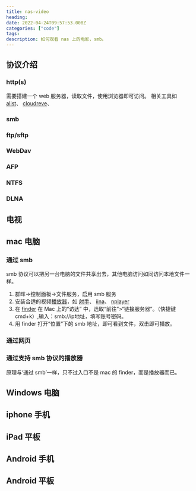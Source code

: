 ```yaml
---
title: nas-video 
heading:
date: 2022-04-24T09:57:53.008Z
categories: ["code"]
tags: 
description: 如何观看 nas 上的电影，smb。
---
```


## 协议介绍

### http(s)

需要搭建一个 web 服务器，读取文件，使用浏览器即可访问。
相关工具如 [alist](https://github.com/Xhofe/alist/blob/v2/README_cn.md)、 [cloudreve](https://github.com/cloudreve/Cloudreve)、 

### smb

### ftp/sftp

### WebDav

### AFP

### NTFS 

### DLNA


## 电视

## mac 电脑

### 通过 smb

smb 协议可以把另一台电脑的文件共享出去，其他电脑访问如同访问本地文件一样。

1. 群晖->控制面板->文件服务，启用 smb 服务
2. 安装合适的视频[播放器](https://www.yinxiang.com/everhub/note/5c17a619-ad6a-4d82-8a5d-1fa1d4d647b2)，如 [射手](https://www.splayer.org/)、 [iina](https://github.com/iina/iina)、 [nplayer](https://apps.apple.com/cn/app/nplayer/id1451273814)
3. 在 [finder](https://support.apple.com/zh-cn/guide/mac-help/mchlp1236/mac) 在 Mac 上的“访达” 中，选取“前往”>“链接服务器”。（快捷键 cmd+k）,输入：smb://ip地址，填写账号密码。
4. 用 finder 打开“位置”下的 smb 地址，即可看到文件，双击即可播放。


### 通过网页

### 通过支持 smb 协议的播放器

原理与‘通过 smb’一样，只不过入口不是 mac 的 finder，而是播放器而已。


## Windows 电脑

## iphone 手机

## iPad 平板


## Android 手机

## Android 平板










